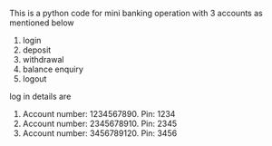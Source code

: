This is a python code for mini banking operation with 3 accounts as mentioned below
  1. login
  2. deposit
  3. withdrawal
  4. balance enquiry
  5. logout

log in details are 
1. Account number: 1234567890. Pin: 1234
2. Account number: 2345678910. Pin: 2345
3. Account number: 3456789120. Pin: 3456
